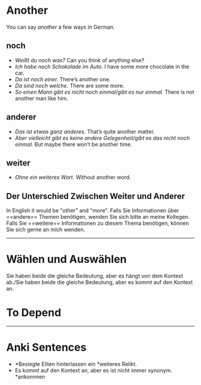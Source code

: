 # Another
You can say *another* a few ways in German.
## noch
- *Weißt du noch was?*
  Can you think of anything else?
- *Ich habe noch Schokolade im Auto.*
  I have some more chocolate in the car.
- *Da ist noch einer.*
  There’s another one.
- *Da sind noch welche.*
  There are some more.
- *So einen Mann gibt es nicht noch einmal/gibt es nur einmal.*
  There is not another man like him.
## anderer
- *Das ist etwas ganz anderes.*
  That’s quite another matter. 
- *Aber vielleicht gibt es keine andere Gelegenheit/gibt es das nicht noch einmal.*
  But maybe there won’t be another time.
## weiter
- *Ohne ein weiteres Wort.*
  Without another word.
## Der Unterschied Zwischen Weiter und Anderer
In English it would be "other" and "more".
Falls Sie Informationen über ==andere== Themen benötigen, wenden Sie sich bitte an meine Kollegen.
Falls Sie ==weitere== Informationen zu diesem Thema benötigen, können Sie sich gerne an mich wenden.

---
# Wählen und Auswählen
Sie haben beide die gleiche Bedeutung, aber es hängt von dem Kontext ab./Sie haben beide die gleiche Bedeutung, aber es kommt auf den Kontext an.
# To Depend


---
# Anki Sentences
- \*Besiegte Eliten hinterlassen ein \*weiteres Relikt.
- Es kommt auf den Kontext an, aber es ist nicht immer synonym. \*ankommen